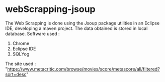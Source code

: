 # webScrapping-jsoup

The Web Scrapping is done using the Jsoup package utilities in an Eclipse IDE, developing a maven project. The data obtained is stored in local database.
Software used :
1. Chrome
2. Eclipse IDE
3. SQLYog

The site used : "https://www.metacritic.com/browse/movies/score/metascore/all/filtered?sort=desc"
